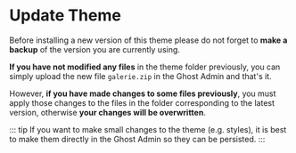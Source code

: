 # Update Theme

Before installing a new version of this theme please do not forget to **make a backup** of the version you are currently using.

**If you have not modified any files** in the theme folder previously, you can simply upload the new file `galerie.zip` in the Ghost Admin and that's it.

However, **if you have made changes to some files previously**, you must apply those changes to the files in the folder corresponding to the latest version, otherwise **your changes will be overwritten**.

::: tip
If you want to make small changes to the theme (e.g. styles), it is best to make them directly in the Ghost Admin so they can be persisted.
:::
